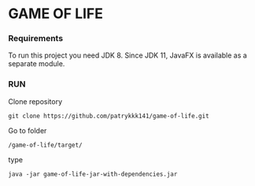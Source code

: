 # GAME OF LIFE

### Requirements

To run this project you need JDK 8. Since JDK 11, JavaFX is available as a separate module.

### RUN
Clone repository
```
git clone https://github.com/patrykkk141/game-of-life.git
```

Go to folder
```
/game-of-life/target/
```

type
```
java -jar game-of-life-jar-with-dependencies.jar
```
